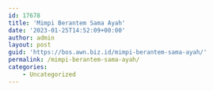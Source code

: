 ```yaml
---
id: 17678
title: 'Mimpi Berantem Sama Ayah'
date: '2023-01-25T14:52:09+00:00'
author: admin
layout: post
guid: 'https://bos.awn.biz.id/mimpi-berantem-sama-ayah/'
permalink: /mimpi-berantem-sama-ayah/
categories:
    - Uncategorized
---
```


